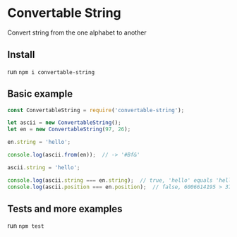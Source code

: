 # Convertable String

Convert string from the one alphabet to another

## Install

run `npm i convertable-string`

## Basic example

```js
const ConvertableString = require('convertable-string');

let ascii = new ConvertableString();
let en = new ConvertableString(97, 26);

en.string = 'hello';

console.log(ascii.from(en));  // -> '#Bf&'

ascii.string = 'hello';

console.log(ascii.string === en.string);  // true, 'hello' equals 'hello'
console.log(ascii.position === en.position);  // false, 6006614195 > 3752127
```

## Tests and more examples

run `npm test`
